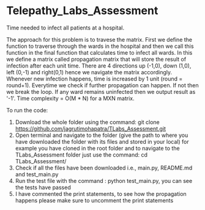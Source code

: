 # Telepathy_Labs_Assessment

Time needed to infect all patients at a hospital.

The approach for this problem is to travese the matrix.
First we define the function to traverse through the wards in the hospital and then we call this function in the final function that calculates time to infect all wards.
In this we define a matrix called propagation matrix that will store the result of infection after each unit time.
There are 4 directions up (-1,0), down (1,0), left (0,-1) and right(0,1) hence we navigate the matrix accordingly.
Whenever new infection happens, time is increased by 1 unit (round = round+1).
Everytime we check if further propagation can happen. If not then we break the loop. If any ward remains uninfected then we output result as '-1'.
Time complexity = O(M * N) for a MXN matrix.

To run the code:
1. Download the whole folder using the command:  git clone https://github.com/jagrutimohapatra/TLabs_Assessment.git
2. Open terminal and navigate to the folder (give the path to where you have downloaded the folder with its files and stored in your local) for example you have cloned in the root folder and to navigate to the TLabs_Assessment folder just use the command: cd TLabs_Assessment/
3. Check if all the files have been downloaded i.e., main.py, README.md and test_main.py
4. Run the test file with the command : python test_main.py, you can see the tests have passed
5. I have commented the print statements, to see how the propagation happens please make sure to uncomment the print statements
